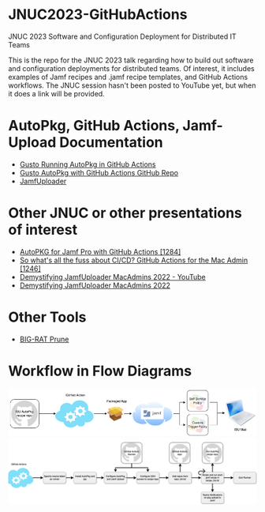 # JNUC2023-GitHubActions
JNUC 2023 Software and Configuration Deployment for Distributed IT Teams

 This is the repo for the JNUC 2023 talk regarding how to build out software and configuration deployments for distributed teams. Of interest, it includes examples of Jamf recipes and .jamf recipe templates, and GitHub Actions workflows. The JNUC session hasn't been posted to YouTube yet, but when it does a link will be provided.

# AutoPkg, GitHub Actions, Jamf-Upload Documentation
- [Gusto Running AutoPkg in GitHub Actions](https://engineering.gusto.com/running-autopkg-in-github-actions/)
- [Gusto AutoPkg with GitHub Actions GitHub Repo](https://github.com/Gusto/it-cpe-opensource)
- [JamfUploader](ttps://github.com/grahampugh/jamf-upload/)

# Other JNUC or other presentations of interest
- [AutoPKG for Jamf Pro with GitHub Actions [1284]](https://reg.rainfocus.com/flow/jamf/jnuc2023/home23/page/sessioncatalog/session/1682709584556001sCZ7)
- [So what's all the fuss about CI/CD? GitHub Actions for the Mac Admin [1246]](https://reg.rainfocus.com/flow/jamf/jnuc2023/home23/page/sessioncatalog/session/1682658847763001fX3W)
- [Demystifying JamfUploader MacAdmins 2022 - YouTube](https://www.youtube.com/watch?v=3DcoVdVyXtU)
- [Demystifying JamfUploader MacAdmins 2022](https://maclabs.jazzace.ca/2022/07/14/jamfuploader.html)

# Other Tools
- [BIG-RAT Prune](https://github.com/BIG-RAT/Prune)

# Workflow in Flow Diagrams
![Overview](/images/AutoPkg-GitHubActions.png)
![AutoPkg GitHub Actions](/images/AutoPkg-GitHubActions-CompleteWorkflow.png)
